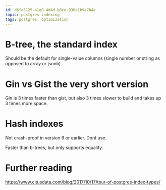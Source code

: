 ```yaml
---
id: d6fa5125-41e8-4d4d-b8ce-930e1b9a7b4e
topic: postgres indexing
tags: postgres, optimization
---
```


# B-tree, the standard index

Should be the default for single-value columns (single number or string as opposed to array or jsonb)

# Gin vs Gist the very short version

Gin is 3 times faster than gist, but also 3 times slower to build and takes up 3 times more space.

# Hash indexes

Not crash-proof in version 9 or earlier. Dont use.

Faster than b-trees, but only supports equality.

# Further reading

https://www.citusdata.com/blog/2017/10/17/tour-of-postgres-index-types/